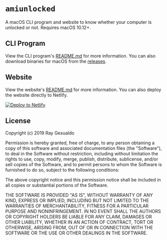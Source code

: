 # `amiunlocked`

A macOS CLI program and website to know whether your computer is unlocked or not. Requires macOS 10.12+.

## CLI Program

View the CLI program's [README.md](./program/README.md) for more information. You can also download binaries for macOS from the [releases](https://github.com/raygesualdo/amiunlocked/releases).

## Website

View the website's [README.md](./website/README.md) for more information. You can also deploy the website directly to Netlify.

[![Deploy to Netlify](https://www.netlify.com/img/deploy/button.svg)](https://app.netlify.com/start/deploy?repository=https://github.com/raygesualdo/amiunlocked)

## License

Copyright (c) 2019 Ray Gesualdo

Permission is hereby granted, free of charge, to any person obtaining a copy
of this software and associated documentation files (the "Software"), to deal
in the Software without restriction, including without limitation the rights
to use, copy, modify, merge, publish, distribute, sublicense, and/or sell
copies of the Software, and to permit persons to whom the Software is
furnished to do so, subject to the following conditions:

The above copyright notice and this permission notice shall be included in all
copies or substantial portions of the Software.

THE SOFTWARE IS PROVIDED "AS IS", WITHOUT WARRANTY OF ANY KIND, EXPRESS OR
IMPLIED, INCLUDING BUT NOT LIMITED TO THE WARRANTIES OF MERCHANTABILITY,
FITNESS FOR A PARTICULAR PURPOSE AND NONINFRINGEMENT. IN NO EVENT SHALL THE
AUTHORS OR COPYRIGHT HOLDERS BE LIABLE FOR ANY CLAIM, DAMAGES OR OTHER
LIABILITY, WHETHER IN AN ACTION OF CONTRACT, TORT OR OTHERWISE, ARISING FROM,
OUT OF OR IN CONNECTION WITH THE SOFTWARE OR THE USE OR OTHER DEALINGS IN THE
SOFTWARE.
